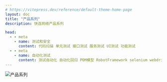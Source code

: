 ```yaml
---
# https://vitepress.dev/reference/default-theme-home-page
layout: doc
title: "产品系列"
description: 快连网络产品系列

head:
  - - meta
    - name: 测试和安全
      content: 代码扫描 单元测试 接口测试 服务测试 UI测试 功能测试
  - - meta
    - name: 自动化测试
      content: 测试自动化 自动化回归 POM模型 RobotFramework selenium webdriver 
---
```


![产品系列](/static/banner/banner_1.jpg "产品系列")

<script setup>
import {
  VPTeamPage,
  VPTeamPageTitle,
  VPTeamMembers
} from 'vitepress/theme'

const members = [
  {
    avatar: '/iconImage/home/test.jpg',
    name: '自动化测试',
    title: '',
    org: '前往',
    orgLink: '/prod/test/'
  },
  {
    avatar: '/iconImage/home/fintech.jpg',
    name: '互联网金融',
    title: '',
    org: '前往',
    orgLink: '/prod/fin/fintech'
  },
  {
    avatar: '/iconImage/home/core.jpg',
    name: '核心银行',
    title: '',
    org: '前往',
    orgLink: '/prod/fin/corebank'
  },
  {
    avatar: '/iconImage/home/micro.jpg',
    name: '小微金融',
    title: '',
    org: '前往',
    orgLink: '/prod/fin/microCredit'
  }
]
</script>
<VPTeamPage>
  <VPTeamPageTitle>
    <template #title>
      快连网络系列产品
    </template>
    <template #lead>
      快连网络致力于金融领域信息化建设和服务，为小微金融、互联网金融的发展持续贡献力量。
      公司一如既往地重视软件的安全和质量，特地推出系列自动化测试平台和解决方案。
    </template>
  </VPTeamPageTitle>
  <VPTeamMembers
    :members="members"
  />
</VPTeamPage>
